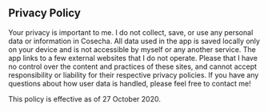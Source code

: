 
## Privacy Policy

Your privacy is important to me. I do not collect, save, or use any personal data or information in Cosecha. All data used in the app is saved locally only on your device and is not accessible by myself or any another service. The app links to a few external websites that I do not operate. Please that I have no control over the content and practices of these sites, and cannot accept responsibility or liability for their respective privacy policies. If you have any questions about how user data is handled, please feel free to contact me!

This policy is effective as of 27 October 2020.
